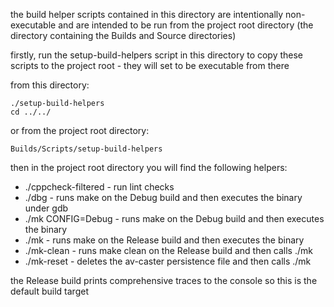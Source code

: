 the build helper scripts contained in this directory are intentionally non-executable and are intended to be run from the project root directory (the directory containing the Builds and Source directories)

firstly, run the setup-build-helpers script in this directory to copy these scripts to the project root - they will set to be executable from there

from this directory:
```
./setup-build-helpers
cd ../../
```
or from the project root directory:
```
Builds/Scripts/setup-build-helpers
```

then in the project root directory you will find the following helpers:

* ./cppcheck-filtered - run lint checks
* ./dbg               - runs make on the Debug build and then executes the binary under gdb
* ./mk CONFIG=Debug   - runs make on the Debug build and then executes the binary
* ./mk                - runs make on the Release build and then executes the binary
* ./mk-clean          - runs make clean on the Release build and then calls ./mk
* ./mk-reset          - deletes the av-caster persistence file and then calls ./mk

the Release build prints comprehensive traces to the console so this is the default build target
